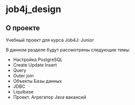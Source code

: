 # job4j_design

## О проекте

Учебный проект для курса Job4J: Junior

В данном разделе будут рассмотрены следующие темы:
- Настройка PostgreSQL
- Create Update Insert
- Query
- Outer join
- Объекты Базы данных
- JDBC
- Liquibase
- Проект. Агрегатор Java вакансий